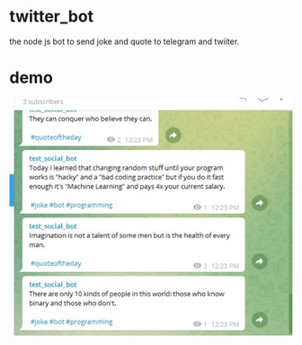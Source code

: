 # twitter_bot
the node js bot to send joke and quote to telegram and twiiter.

# demo  

![alt text](./screen.JPG)